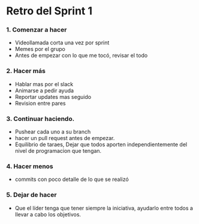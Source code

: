 # Retro del Sprint 1

### 1. Comenzar a hacer
- Videollamada corta una vez por sprint
- Memes por el grupo
- Antes de empezar con lo que me tocó, revisar el todo

### 2. Hacer más
- Hablar mas por el slack
- Animarse a pedir ayuda
- Reportar updates mas seguido
- Revision entre pares

### 3. Continuar haciendo.
- Pushear cada uno a su branch
- hacer un pull request antes de empezar.
- Equilibrio de taraes, Dejar que todos aporten independientemente del nivel de programacion que tengan.

### 4. Hacer menos
- commits con poco detalle de lo que se realizó

### 5. Dejar de hacer
- Que el líder tenga que tener siempre la iniciativa, ayudarlo entre todos a llevar a cabo los objetivos.
